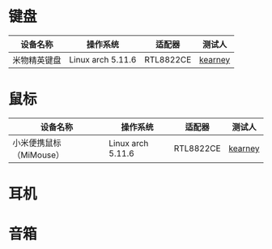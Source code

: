 # 键盘

| 设备名称 | 操作系统 | 适配器 | 测试人 |
|--|--|--|--|
| 米物精英键盘 | Linux arch 5.11.6 | RTL8822CE |[kearney](https://github.com/BackMountainDevil)|

# 鼠标

| 设备名称 | 操作系统 | 适配器 | 测试人 |
|--|--|--|--|
| 小米便携鼠标（MiMouse） | Linux arch 5.11.6 | RTL8822CE |[kearney](https://github.com/BackMountainDevil)|

# 耳机

# 音箱
